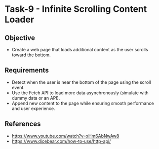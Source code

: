 # Task-9 - Infinite Scrolling Content Loader

## Objective
- Create a web page that loads additional content as the user scrolls toward the bottom.

## Requirements
- Detect when the user is near the bottom of the page using the scroll event.
- Use the Fetch API to load more data asynchronously (simulate with dummy data or an API).
- Append new content to the page while ensuring smooth performance and user experience.


## References
- https://www.youtube.com/watch?v=xHm6AbNwAw8
- https://www.dicebear.com/how-to-use/http-api/
